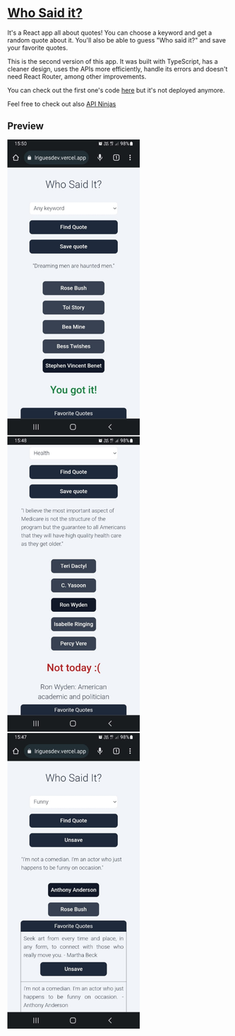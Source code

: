 # [Who Said it?](https://who-said-it-talesrodriguesdev.vercel.app/)

It's a React app all about quotes! You can choose a keyword and get a random quote about it. You'll also be able to guess "Who said it?" and save your favorite quotes.

This is the second version of this app. It was built with TypeScript, has a cleaner design, uses the APIs more efficiently, handle its errors and doesn't need React Router, among other improvements.

You can check out the first one's code [here](https://github.com/talesrodriguesDEV/who-said-it) but it's not deployed anymore. 

Feel free to check out also [API Ninjas](https://api-ninjas.com/)

## Preview

<img width=300 src="./preview/1.jpeg" /> <img width=300 src="./preview/2.jpeg" /> <img width=300 src="./preview/3.jpeg" />
